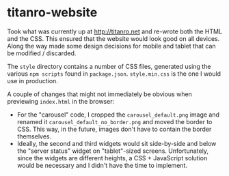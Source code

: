 # titanro-website

Took what was currently up at http://titanro.net and re-wrote both the HTML and the CSS. This ensured that the website would look good on all devices. Along the way made some design decisions for mobile and tablet that can be modified / discarded.

The `style` directory contains a number of CSS files, generated using the various `npm scripts` found in `package.json`. `style.min.css` is the one I would use in production.

A couple of changes that might not immediately be obvious when previewing `index.html` in the browser:

* For the "carousel" code, I cropped the `carousel_default.png` image and renamed it `carousel_default_no_border.png` and moved the border to CSS. This way, in the future, images don't have to contain the border themselves.
* Ideally, the second and third widgets would sit side-by-side and below the "server status" widget on "tablet"-sized screens. Unfortunately, since the widgets are different heights, a CSS + JavaScript solution would be necessary and I didn't have the time to implement.